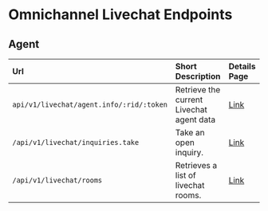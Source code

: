 # Omnichannel Livechat Endpoints

## Agent

| Url | Short Description | Details Page |
| :--- | :--- | :--- |
| `api/v1/livechat/agent.info/:rid/:token` | Retrieve the current Livechat agent data | [Link](https://developer.rocket.chat/api/rest-api/endpoints/omnichannel-endpoints/omnichannel-livechat-endpoints/livechat-agent/agent) |
| `/api/v1/livechat/inquiries.take` | Take an open inquiry. | [Link](https://github.com/RocketChat/developer-docs/tree/416477aacf3193fe1c499552e2eebe39ad0c1878/api/rest-api/methods/livechat/methods/livechat/inquiries.md#livechat-take-inquiry) |
| `/api/v1/livechat/rooms` | Retrieves a list of livechat rooms. | [Link](https://github.com/RocketChat/developer-docs/tree/416477aacf3193fe1c499552e2eebe39ad0c1878/api/rest-api/methods/livechat/methods/livechat/rooms.md) |



